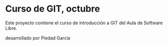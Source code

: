 # Curso de GIT, octubre

Este proyecto contiene el curso de introducción a GIT del Aula de Software Libre.

desarrollado por Piedad García
